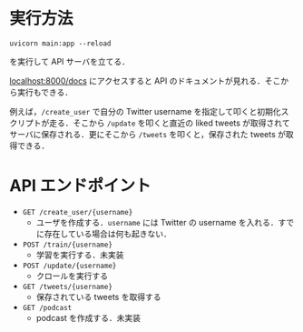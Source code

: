 # 実行方法

```
uvicorn main:app --reload
```

を実行して API サーバを立てる．

[localhost:8000/docs](localhost:8000/docs) にアクセスすると API のドキュメントが見れる．そこから実行もできる．


例えば，`/create_user` で自分の Twitter username を指定して叩くと初期化スクリプトが走る．そこから `/update` を叩くと直近の liked tweets が取得されてサーバに保存される．更にそこから `/tweets` を叩くと，保存された tweets が取得できる．

# API エンドポイント

- `GET /create_user/{username}`
    - ユーザを作成する．`username` には Twitter の username を入れる．すでに存在している場合は何も起きない．
- `POST /train/{username}`
    - 学習を実行する．未実装
- `POST /update/{username}`
    - クロールを実行する
- `GET /tweets/{username}`
    - 保存されている tweets を取得する
- `GET /podcast`
    - podcast を作成する．未実装
